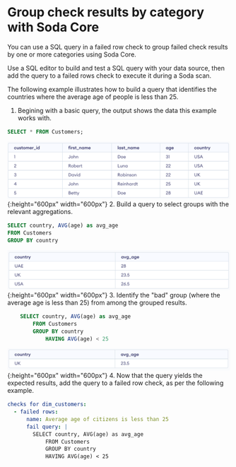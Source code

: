 # Group check results by category with Soda Core

You can use a SQL query in a failed row check to group failed check results by one or more categories using Soda Core. 

Use a SQL editor to build and test a SQL query with your data source, then add the query to a failed rows check to execute it during a Soda scan.

The following example illustrates how to build a query that identifies the countries where the average age of people is less than 25.

1. Begining with a basic query, the output shows the data this example works with.
```sql
SELECT * FROM Customers;
```
![group-by-1](/docs/assets/images/group-by-1.png){:height="600px" width="600px"}
2. Build a query to select groups with the relevant aggregations.
```sql
SELECT country, AVG(age) as avg_age
FROM Customers
GROUP BY country
```
![group-by-2](/docs/assets/images/group-by-2.png){:height="600px" width="600px"}
3. Identify the "bad" group (where the average age is less than 25) from among the grouped results.
```sql
	SELECT country, AVG(age) as avg_age
	    FROM Customers
	    GROUP BY country
    	    HAVING AVG(age) < 25
```
![group-by-3](/docs/assets/images/group-by-3.png){:height="600px" width="600px"}
4. Now that the query yields the expected results, add the query to a failed row check, as per the following example.
```yaml
checks for dim_customers:
  - failed rows:
      name: Average age of citizens is less than 25
      fail query: |
	    SELECT country, AVG(age) as avg_age
	        FROM Customers
	        GROUP BY country
          	HAVING AVG(age) < 25
```